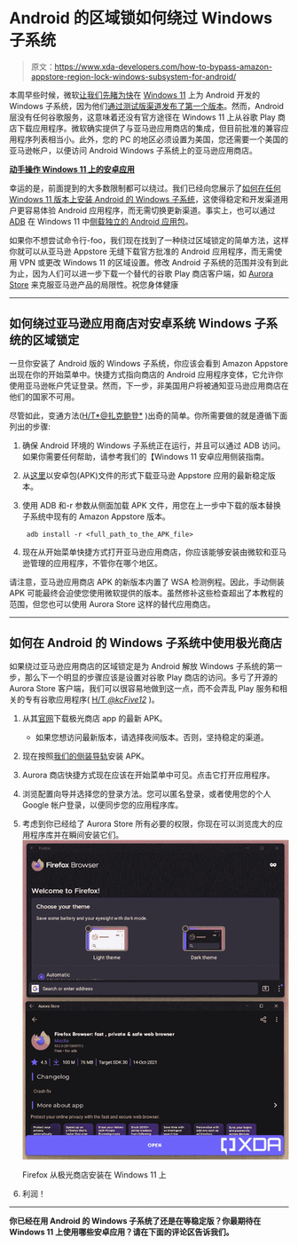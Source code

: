 # Android 的区域锁如何绕过 Windows 子系统

> 原文：<https://www.xda-developers.com/how-to-bypass-amazon-appstore-region-lock-windows-subsystem-for-android/>

本周早些时候，微软[让我们先睹为快](https://www.xda-developers.com/amazon-appstore-windows-11-small-selection-android-apps/)在 [Windows 11](https://www.xda-developers.com/windows-11/) 上为 Android 开发的 Windows 子系统，因为他们[通过测试版渠道发布了第一个版本](https://www.xda-developers.com/android-apps-available-windows-11-beta-channel/)。然而，Android 层没有任何谷歌服务，这意味着还没有官方途径在 Windows 11 上从谷歌 Play 商店下载应用程序。微软确实提供了与亚马逊应用商店的集成，但目前批准的兼容应用程序列表相当小。此外，您的 PC 的地区必须设置为美国，您还需要一个美国的亚马逊帐户，以便访问 Android Windows 子系统上的亚马逊应用商店。

**[动手操作 Windows 11 上的安卓应用](https://www.xda-developers.com/hands-on-android-apps-windows-11/)**

幸运的是，前面提到的大多数限制都可以绕过。我们已经向您展示了[如何在任何 Windows 11 版本上安装 Android 的 Windows 子系统](https://www.xda-developers.com/how-to-run-android-apps-on-any-windows-11-pc/)，这使得稳定和开发渠道用户更容易体验 Android 应用程序，而无需切换更新渠道。事实上，也可以通过 [ADB](https://www.xda-developers.com/install-adb-windows-macos-linux/) 在 Windows 11 中[侧载独立的 Android 应用包](https://www.xda-developers.com/how-to-sideload-android-apps-on-windows-11/)。

如果你不想尝试命令行-foo，我们现在找到了一种绕过区域锁定的简单方法，这样你就可以从亚马逊 Appstore 无缝下载官方批准的 Android 应用程序，而无需使用 VPN 或更改 Windows 11 的区域设置。修改 Android 子系统的范围并没有到此为止，因为人们可以进一步下载一个替代的谷歌 Play 商店客户端，如 [Aurora Store](https://www.xda-developers.com/aurora-store-gets-major-facelift-version-4/) 来克服亚马逊产品的局限性。祝您身体健康

* * *

## 如何绕过亚马逊应用商店对安卓系统 Windows 子系统的区域锁定

一旦你安装了 Android 版的 Windows 子系统，你应该会看到 Amazon Appstore 出现在你的开始菜单中。快捷方式指向商店的 Android 应用程序变体，它允许你使用亚马逊帐户凭证登录。然而，下一步，非美国用户将被通知亚马逊应用商店在他们的国家不可用。

尽管如此，变通方法([H/T*@扎克鲍登*](https://twitter.com/zacbowden/status/1450916654968365059) )出奇的简单。你所需要做的就是遵循下面列出的步骤:

1.  确保 Android 环境的 Windows 子系统正在运行，并且可以通过 ADB 访问。如果你需要任何帮助，请参考我们的【Windows 11 安卓应用侧装指南。
2.  从[这里](https://www.amazon.com/gp/mas/get/amazonapp?tag=xda-6225uta-20&ascsubtag=UUxdaUeUpU4913&asc_refurl=https%3A%2F%2Fwww.xda-developers.com%2Fhow-to-bypass-amazon-appstore-region-lock-windows-subsystem-for-android%2F&asc_campaign=Evergreen)以安卓包(APK)文件的形式下载亚马逊 Appstore 应用的最新稳定版本。
3.  使用 ADB 和-r 参数从侧面加载 APK 文件，用您在上一步中下载的版本替换子系统中现有的 Amazon Appstore 版本。

    ```
     adb install -r <full_path_to_the_APK_file> 
    ```

4.  现在从开始菜单快捷方式打开亚马逊应用商店，你应该能够安装由微软和亚马逊管理的应用程序，不管你在哪个地区。

请注意，亚马逊应用商店 APK 的新版本内置了 WSA 检测例程。因此，手动侧装 APK 可能最终会迫使您使用微软提供的版本。虽然修补这些检查超出了本教程的范围，但您也可以使用 Aurora Store 这样的替代应用商店。

* * *

## 如何在 Android 的 Windows 子系统中使用极光商店

如果绕过亚马逊应用商店的区域锁定是为 Android 解放 Windows 子系统的第一步，那么下一个明显的步骤应该是设置对谷歌 Play 商店的访问。多亏了开源的 Aurora Store 客户端，我们可以很容易地做到这一点，而不会弄乱 Play 服务和相关的专有谷歌应用程序( [H/T *@kcFive12*](https://twitter.com/kcFive12/status/1450917571679735809) )。

1.  从其[官网](https://auroraoss.com/download/)下载极光商店 app 的最新 APK。
    *   如果您想访问最新版本，请选择夜间版本。否则，坚持稳定的渠道。

2.  现在按照[我们的侧装导轨](https://www.xda-developers.com/how-to-sideload-android-apps-on-windows-11/)安装 APK。
3.  Aurora 商店快捷方式现在应该在开始菜单中可见。点击它打开应用程序。
4.  浏览配置向导并选择您的登录方法。您可以匿名登录，或者使用您的个人 Google 帐户登录，以便同步您的应用程序库。
5.  考虑到你已经给了 Aurora Store 所有必要的权限，你现在可以浏览庞大的应用程序库并在瞬间安装它们。<picture>![WSA Aurora Store Firefox](img/2192760933b8f77fec714aee6acd4428.png)</picture>

    Firefox 从极光商店安装在 Windows 11 上

6.  利润！

* * *

**你已经在用 Android 的 Windows 子系统了还是在等稳定版？你最期待在 Windows 11 上使用哪些安卓应用？请在下面的评论区告诉我们。**